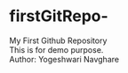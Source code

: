 # firstGitRepo-
My First Github Repository
<br>
This is for demo purpose.
<br>
Author: Yogeshwari Navghare
